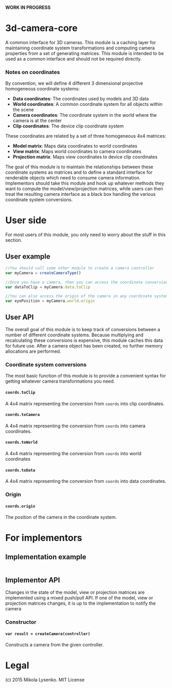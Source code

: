 **WORK IN PROGRESS**

3d-camera-core
==============
A common interface for 3D cameras.  This module is a caching layer for maintaining coordinate system transformations and computing camera properties from a set of generating matrices. This module is intended to be used as a common interface and should not be required directly.

### Notes on coordinates

By convention, we will define 4 different 3 dimensional projective homogeneous coordinate systems:

* **Data coordinates**: The coordinates used by models and 3D data
* **World coordinates**: A common coordinate system for all objects within the scene
* **Camera coordinates**: The coordinate system in the world where the camera is at the center
* **Clip coordinates**: The device clip coordinate system

These coordinates are related by a set of three homogeneous 4x4 matrices:

* **Model matrix**: Maps data coordinates to world coordinates
* **View matrix**: Maps world coordinates to camera coordinates
* **Projection matrix**: Maps view coordinates to device clip coordinates

The goal of this module is to maintain the relationships between these coordinate systems as matrices and to define a standard interface for renderable objects which need to consume camera information.  Implementors should take this module and hook up whatever methods they want to compute the model/view/projection matrices, while users can then treat the resulting camera interface as a black box handling the various coordinate system conversions.

# User side

For most users of this module, you only need to worry about the stuff in this section.

## User example

```javascript
//You should call some other module to create a camera controller
var myCamera = createCameraType()

//Once you have a camera, then you can access the coordinate conversions directly
var dataToClip = myCamera.data.toClip

//You can also access the origin of the camera in any coordinate system too
var eyePosition = myCamera.world.origin
```

## User API

The overall goal of this module is to keep track of conversions between a number of different coordinate systems.  Because multiplying and recalculating these conversions is expensive, this module caches this data for future use.  After a camera object has been created, no further memory allocations are performed.

### Coordinate system conversions

The most basic function of this module is to provide a convenient syntax for getting whatever camera transformations you need.

#### `coords.toClip`
A 4x4 matrix representing the conversion from `coords` into clip coordinates.

#### `coords.toCamera`
A 4x4 matrix representing the conversion from `coords` into camera coordinates.

#### `coords.toWorld`
A 4x4 matrix representing the conversion from `coords` into world coordinates

#### `coords.toData`
A 4x4 matrix representing the conversion from `coords` into data coordinates.

### Origin

#### `coords.origin`

The position of the camera in the coordinate system.

# For implementors

## Implementation example

```javascript
```

## Implementor API

Changes in the state of the model, view or projection matrices are implemented using a mixed push/pull API.  If one of the model, view or projection matrices changes, it is up to the implementation to notify the camera

### Constructor

#### `var result = createCamera(controller)`

Constructs a camera from the given controller.


# Legal

(c) 2015 Mikola Lysenko.  MIT License